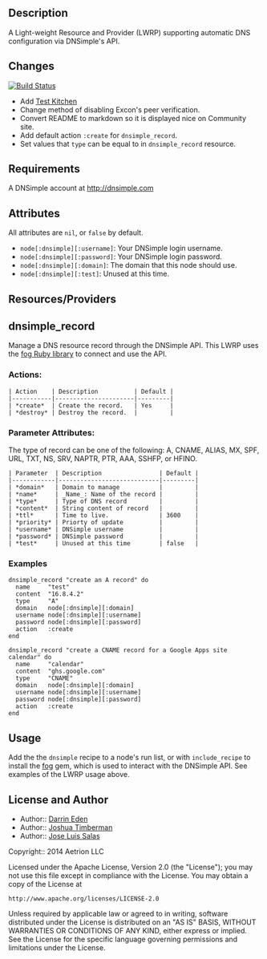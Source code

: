 ## Description

A Light-weight Resource and Provider (LWRP) supporting
automatic DNS configuration via DNSimple's API.

## Changes

[![Build Status](https://travis-ci.org/aetrion/chef-dnsimple.png?branch=master)](https://travis-ci.org/aetrion/chef-dnsimple)

* Add [Test Kitchen](http://kitchen.ci)
* Change method of disabling Excon's peer verification.
* Convert README to markdown so it is displayed nice on Community
  site.
* Add default action `:create` for `dnsimple_record`.
* Set values that `type` can be equal to in `dnsimple_record` resource.

## Requirements

A DNSimple account at http://dnsimple.com

## Attributes

All attributes are `nil`, or `false` by default.

- `node[:dnsimple][:username]`: Your DNSimple login username.
- `node[:dnsimple][:password]`: Your DNSimple login password.
- `node[:dnsimple][:domain]`: The domain that this node should use.
- `node[:dnsimple][:test]`: Unused at this time.

## Resources/Providers

dnsimple\_record
----------------

Manage a DNS resource record through the DNSimple API. This LWRP uses
the [fog Ruby library](http://rubygems.org/gems/fog) to connect and
use the API.

### Actions:

    | Action    | Description          | Default |
    |-----------|----------------------|---------|
    | *create*  | Create the record.   | Yes     |
    | *destroy* | Destroy the record.  |         |

### Parameter Attributes:

The type of record can be one of the following: A, CNAME, ALIAS, MX,
SPF, URL, TXT, NS, SRV, NAPTR, PTR, AAA, SSHFP, or HFINO.

    | Parameter  | Description                | Default |
    |------------|----------------------------|---------|
    | *domain*   | Domain to manage           |         |
    | *name*     | _Name_: Name of the record |         |
    | *type*     | Type of DNS record         |         |
    | *content*  | String content of record   |         |
    | *ttl*      | Time to live.              | 3600    |
    | *priority* | Priorty of update          |         |
    | *username* | DNSimple username          |         |
    | *password* | DNSimple password          |         |
    | *test*     | Unused at this time        | false   |

### Examples

    dnsimple_record "create an A record" do
      name     "test"
      content  "16.8.4.2"
      type     "A"
      domain   node[:dnsimple][:domain]
      username node[:dnsimple][:username]
      password node[:dnsimple][:password]
      action   :create
    end

    dnsimple_record "create a CNAME record for a Google Apps site calendar" do
      name     "calendar"
      content  "ghs.google.com"
      type     "CNAME"
      domain   node[:dnsimple][:domain]
      username node[:dnsimple][:username]
      password node[:dnsimple][:password]
      action   :create
    end

## Usage

Add the the `dnsimple` recipe to a node's run list, or with
`include_recipe` to install the [fog](http://rubygems.org/gems/fog)
gem, which is used to interact with the DNSimple API. See
examples of the LWRP usage above.

## License and Author

* Author:: [Darrin Eden](https://github.com/dje)
* Author:: [Joshua Timberman](https://github.com/jtimberman)
* Author:: [Jose Luis Salas](https://github.com/josacar)

Copyright:: 2014 Aetrion LLC

Licensed under the Apache License, Version 2.0 (the "License");
you may not use this file except in compliance with the License.
You may obtain a copy of the License at

    http://www.apache.org/licenses/LICENSE-2.0

Unless required by applicable law or agreed to in writing, software
distributed under the License is distributed on an "AS IS" BASIS,
WITHOUT WARRANTIES OR CONDITIONS OF ANY KIND, either express or implied.
See the License for the specific language governing permissions and
limitations under the License.
